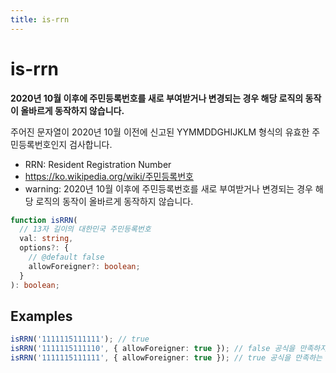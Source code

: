 ```yaml
---
title: is-rrn
---
```


# is-rrn

**2020년 10월 이후에 주민등록번호를 새로 부여받거나 변경되는 경우 해당 로직의 동작이 올바르게 동작하지 않습니다.**

주어진 문자열이 2020년 10월 이전에 신고된 YYMMDDGHIJKLM 형식의 유효한 주민등록번호인지 검사합니다.

- RRN: Resident Registration Number
- https://ko.wikipedia.org/wiki/주민등록번호
- warning: 2020년 10월 이후에 주민등록번호를 새로 부여받거나 변경되는 경우 해당 로직의 동작이 올바르게 동작하지 않습니다.

```typescript
function isRRN(
  // 13자 길이의 대한민국 주민등록번호
  val: string,
  options?: {
    // @default false
    allowForeigner?: boolean;
  }
): boolean;
```

## Examples

```typescript
isRRN('1111115111111'); // true
isRRN('1111115111110', { allowForeigner: true }); // false 공식을 만족하지 않는 외국인 등록번호
isRRN('1111115111111', { allowForeigner: true }); // true 공식을 만족하는 외국인 등록번호
```
